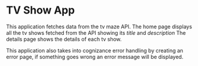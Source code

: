 # TV Show App

This application fetches data from the tv maze API. 
The home page displays all the tv shows fetched from the API showing its *title* and *description* 
The details page shows the details of each tv show.

This application also takes into cognizance error handling by creating an error page, if something goes wrong an error message will be displayed.